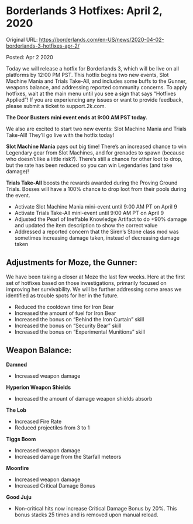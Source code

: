 Borderlands 3 Hotfixes: April 2, 2020
=====================================

Original URL: https://borderlands.com/en-US/news/2020-04-02-borderlands-3-hotfixes-apr-2/

 Posted: Apr 2 2020

Today we will release a hotfix for Borderlands 3, which will be live on all platforms by 12:00 PM PST. This hotfix begins two new events, Slot Machine Mania and Trials Take-All, and includes some buffs to the Gunner, weapons balance, and addressing reported community concerns. To apply hotfixes, wait at the main menu until you see a sign that says “Hotfixes Applied”! If you are experiencing any issues or want to provide feedback, please submit a ticket to support.2k.com.

**The Door Busters mini event ends at 9:00 AM PST today.**

We also are excited to start two new events: Slot Machine Mania and Trials Take-All! They’ll go live with the hotfix today!

**Slot Machine Mania** pays out big time! There’s an increased chance to win Legendary gear from Slot Machines, and for grenades to spawn (because who doesn’t like a little risk?). There’s still a chance for other loot to drop, but the rate has been reduced so you can win Legendaries (and take damage)!

**Trials Take-All** boosts the rewards awarded during the Proving Ground Trials. Bosses will have a 100% chance to drop loot from their pools during the event.

- Activate Slot Machine Mania mini-event until 9:00 AM PT on April 9
- Activate Trials Take-All mini-event until 9:00 AM PT on April 9
- Adjusted the Pearl of Ineffable Knowledge Artifact to do +90% damage and updated the item description to show the correct value
- Addressed a reported concern that the Siren’s Stone class mod was sometimes increasing damage taken, instead of decreasing damage taken

Adjustments for Moze, the Gunner:
---------------------------------

We have been taking a closer at Moze the last few weeks. Here at the first set of hotfixes based on those investigations, primarily focused on improving her survivability. We will be further addressing some areas we identified as trouble spots for her in the future.

- Reduced the cooldown time for Iron Bear
- Increased the amount of fuel for Iron Bear
- Increased the bonus on “Behind the Iron Curtain” skill
- Increased the bonus on “Security Bear” skill
- Increased the bonus on “Experimental Munitions” skill

Weapon Balance:
---------------

**Damned**

- Increased weapon damage

**Hyperion Weapon Shields**

- Increased the amount of damage weapon shields absorb

**The Lob**

- Increased Fire Rate
- Reduced projectiles from 3 to 1

**Tiggs Boom**

- Increased weapon damage
- Increased damage from the Starfall meteors

**Moonfire**

- Increased weapon damage
- Increased Critical Damage Bonus

**Good Juju**

- Non-critical hits now increase Critical Damage Bonus by 20%. This bonus stacks 25 times and is removed upon manual reload.

